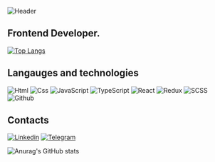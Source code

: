 ![Header](https://github.com/KhushnudEshtemirov/main_page/blob/master/assets/back.gif)

## Frontend Developer.

[![Top Langs](https://github-readme-stats.vercel.app/api/top-langs/?username=KhushnudEshtemirov&layout=compact&theme=radical)](https://github.com/KhushnudEshtemirov/github-readme-stats)

## Langauges and technologies

![Html](https://img.shields.io/badge/-Html-141a5e?style=for-the-badge&logo=html5&logoColor-47C5FB)
![Css](https://img.shields.io/badge/-Css-141a5e?style=for-the-badge&logo=CSS3&logoColor=blue)
![JavaScript](https://img.shields.io/badge/-JavaScript-141a5e?style=for-the-badge&logo=JavaScript&logoColor-47C5FB)
![TypeScript](https://img.shields.io/badge/TYPESCRIPT-141a5e.svg?style=for-the-badge&logo=Typescript&logoColor=BLUE)
![React](https://img.shields.io/badge/REACT-141a5e.svg?style=for-the-badge&logo=react&logoColor=lightblue)
![Redux](https://img.shields.io/badge/REDUX-141a5e.svg?style=for-the-badge&logo=redux&logoColor=white)
![SCSS](https://img.shields.io/badge/SCSS-141a5e.svg?style=for-the-badge&logo=SASS&logoColor=pink)
![Github](https://img.shields.io/badge/SCSS-141a5e.svg?style=for-the-badge&logo=github&logoColor=pink)

## Contacts

[![Linkedin](https://img.shields.io/badge/-Linkedin-090909?style=for-the-badge&logo=linkedin&logoColor-47C5FB)](https://www.linkedin.com/in/khushnud-eshtemirov/)
[![Telegram](https://img.shields.io/badge/-Telegram-090909?style=for-the-badge&logo=telegram&logoColor-47C5FB)](https://t.me/khushnud_eshtemirov)

![Anurag's GitHub stats](https://github-readme-stats.vercel.app/api?username=KhushnudEshtemirov&show_icons=true&theme=radical)
